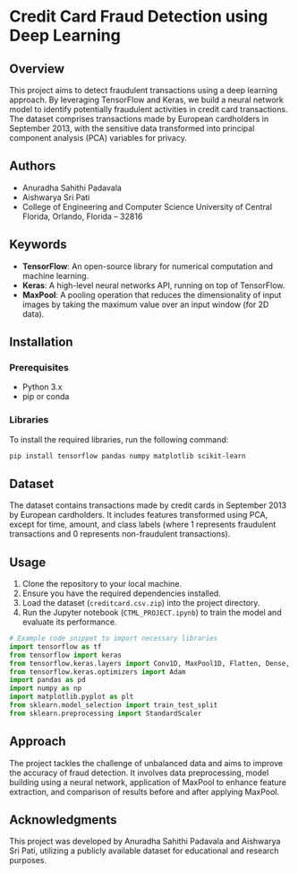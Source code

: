 
# Credit Card Fraud Detection using Deep Learning

## Overview

This project aims to detect fraudulent transactions using a deep learning approach. By leveraging TensorFlow and Keras, we build a neural network model to identify potentially fraudulent activities in credit card transactions. The dataset comprises transactions made by European cardholders in September 2013, with the sensitive data transformed into principal component analysis (PCA) variables for privacy.

## Authors
- Anuradha Sahithi Padavala 
- Aishwarya Sri Pati
- College of Engineering and Computer Science University of Central Florida, Orlando, Florida – 32816

## Keywords

- **TensorFlow**: An open-source library for numerical computation and machine learning.
- **Keras**: A high-level neural networks API, running on top of TensorFlow.
- **MaxPool**: A pooling operation that reduces the dimensionality of input images by taking the maximum value over an input window (for 2D data).

## Installation

### Prerequisites

- Python 3.x
- pip or conda

### Libraries

To install the required libraries, run the following command:

```bash
pip install tensorflow pandas numpy matplotlib scikit-learn
```

## Dataset

The dataset contains transactions made by credit cards in September 2013 by European cardholders. It includes features transformed using PCA, except for time, amount, and class labels (where 1 represents fraudulent transactions and 0 represents non-fraudulent transactions).

## Usage

1. Clone the repository to your local machine.
2. Ensure you have the required dependencies installed.
3. Load the dataset (`creditcard.csv.zip`) into the project directory.
4. Run the Jupyter notebook (`CTML_PROJECT.ipynb`) to train the model and evaluate its performance.

```python
# Example code snippet to import necessary libraries
import tensorflow as tf
from tensorflow import keras
from tensorflow.keras.layers import Conv1D, MaxPool1D, Flatten, Dense, Dropout, BatchNormalization
from tensorflow.keras.optimizers import Adam
import pandas as pd
import numpy as np
import matplotlib.pyplot as plt
from sklearn.model_selection import train_test_split
from sklearn.preprocessing import StandardScaler
```

## Approach

The project tackles the challenge of unbalanced data and aims to improve the accuracy of fraud detection. It involves data preprocessing, model building using a neural network, application of MaxPool to enhance feature extraction, and comparison of results before and after applying MaxPool.

## Acknowledgments

This project was developed by Anuradha Sahithi Padavala and Aishwarya Sri Pati, utilizing a publicly available dataset for educational and research purposes.
